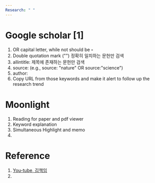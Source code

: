 ```yaml
---
Research: " "
---
```


# Google scholar [1]
1. OR capital letter, while not should be **-**
2. Double quotation mark ("") 정확히 일치하는 문헌만 검색
3. allintitle: 제목에 존재하는 문헌만 검색
4. source: (e.g., source: "nature" OR source:"science")
5. author:
6. Copy URL from those keywords and make it alert to follow up the research trend

# Moonlight
1. Reading for paper and pdf viewer
2.  Keyword explanation
3. Simultaneous Highlight and memo
4. 



# Reference
1. [You-tube, 김책임](https://www.youtube.com/watch?v=YUeOE-u3J8I)
2. 